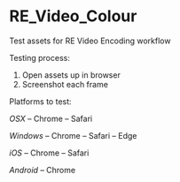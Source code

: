 # RE_Video_Colour
Test assets for RE Video Encoding workflow

Testing process:
1. Open assets up in browser
2. Screenshot each frame

Platforms to test:

<p>
  <em>OSX</em>
  – Chrome
  – Safari
</p>

<p>
  <em>Windows</em>
  – Chrome
  – Safari
  – Edge
</p>

<p>
  <em>iOS</em>
  – Chrome
  – Safari
</p>

<p>
  <em>Android</em>
  – Chrome
</p>
